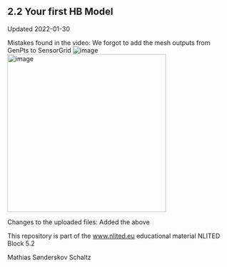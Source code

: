 ## 2.2 Your first HB Model

Updated  2022-01-30

Mistakes found in the video:
We forgot to add the mesh outputs from GenPts to SensorGrid
![image](https://user-images.githubusercontent.com/19936679/151716879-59e69f16-424c-42da-8252-33b37fb643fa.png)
<img width="355" alt="image" src="https://user-images.githubusercontent.com/19936679/151716888-b1d3881d-fbac-49c0-93e6-e8a8c6de10d2.png">


Changes to the uploaded files:
Added the above


This repository is part of the www.nlited.eu educational material
NLITED Block 5.2

Mathias Sønderskov Schaltz
